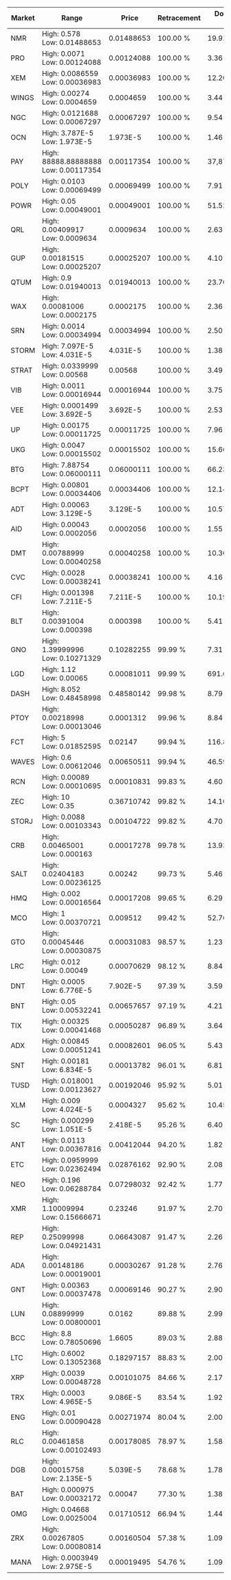 | Market | Range | Price| Retracement | Doubles to 50% |
| --- | --- | --- | --- | --- |
| NMR | High: 0.578<br />Low: 0.01488653 | 0.01488653 | 100.00 % | 19.91 |
| PRO | High: 0.0071<br />Low: 0.00124088 | 0.00124088 | 100.00 % | 3.36 |
| XEM | High: 0.0086559<br />Low: 0.00036983 | 0.00036983 | 100.00 % | 12.20 |
| WINGS | High: 0.00274<br />Low: 0.0004659 | 0.0004659 | 100.00 % | 3.44 |
| NGC | High: 0.0121688<br />Low: 0.00067297 | 0.00067297 | 100.00 % | 9.54 |
| OCN | High: 3.787E-5<br />Low: 1.973E-5 | 1.973E-5 | 100.00 % | 1.46 |
| PAY | High: 88888.88888888<br />Low: 0.00117354 | 0.00117354 | 100.00 % | 37,872,117.72 |
| POLY | High: 0.0103<br />Low: 0.00069499 | 0.00069499 | 100.00 % | 7.91 |
| POWR | High: 0.05<br />Low: 0.00049001 | 0.00049001 | 100.00 % | 51.52 |
| QRL | High: 0.00409917<br />Low: 0.0009634 | 0.0009634 | 100.00 % | 2.63 |
| GUP | High: 0.00181515<br />Low: 0.00025207 | 0.00025207 | 100.00 % | 4.10 |
| QTUM | High: 0.9<br />Low: 0.01940013 | 0.01940013 | 100.00 % | 23.70 |
| WAX | High: 0.00081006<br />Low: 0.0002175 | 0.0002175 | 100.00 % | 2.36 |
| SRN | High: 0.0014<br />Low: 0.00034994 | 0.00034994 | 100.00 % | 2.50 |
| STORM | High: 7.097E-5<br />Low: 4.031E-5 | 4.031E-5 | 100.00 % | 1.38 |
| STRAT | High: 0.0339999<br />Low: 0.00568 | 0.00568 | 100.00 % | 3.49 |
| VIB | High: 0.0011<br />Low: 0.00016944 | 0.00016944 | 100.00 % | 3.75 |
| VEE | High: 0.0001499<br />Low: 3.692E-5 | 3.692E-5 | 100.00 % | 2.53 |
| UP | High: 0.00175<br />Low: 0.00011725 | 0.00011725 | 100.00 % | 7.96 |
| UKG | High: 0.0047<br />Low: 0.00015502 | 0.00015502 | 100.00 % | 15.66 |
| BTG | High: 7.88754<br />Low: 0.06000111 | 0.06000111 | 100.00 % | 66.23 |
| BCPT | High: 0.00801<br />Low: 0.00034406 | 0.00034406 | 100.00 % | 12.14 |
| ADT | High: 0.00063<br />Low: 3.129E-5 | 3.129E-5 | 100.00 % | 10.57 |
| AID | High: 0.00043<br />Low: 0.0002056 | 0.0002056 | 100.00 % | 1.55 |
| DMT | High: 0.00788999<br />Low: 0.00040258 | 0.00040258 | 100.00 % | 10.30 |
| CVC | High: 0.0028<br />Low: 0.00038241 | 0.00038241 | 100.00 % | 4.16 |
| CFI | High: 0.001398<br />Low: 7.211E-5 | 7.211E-5 | 100.00 % | 10.19 |
| BLT | High: 0.00391004<br />Low: 0.000398 | 0.000398 | 100.00 % | 5.41 |
| GNO | High: 1.39999996<br />Low: 0.10271329 | 0.10282255 | 99.99 % | 7.31 |
| LGD | High: 1.12<br />Low: 0.00065 | 0.00081011 | 99.99 % | 691.67 |
| DASH | High: 8.052<br />Low: 0.48458998 | 0.48580142 | 99.98 % | 8.79 |
| PTOY | High: 0.00218998<br />Low: 0.00013046 | 0.0001312 | 99.96 % | 8.84 |
| FCT | High: 5<br />Low: 0.01852595 | 0.02147 | 99.94 % | 116.87 |
| WAVES | High: 0.6<br />Low: 0.00612046 | 0.00650511 | 99.94 % | 46.59 |
| RCN | High: 0.00089<br />Low: 0.00010695 | 0.00010831 | 99.83 % | 4.60 |
| ZEC | High: 10<br />Low: 0.35 | 0.36710742 | 99.82 % | 14.10 |
| STORJ | High: 0.0088<br />Low: 0.00103343 | 0.00104722 | 99.82 % | 4.70 |
| CRB | High: 0.00465001<br />Low: 0.000163 | 0.00017278 | 99.78 % | 13.93 |
| SALT | High: 0.02404183<br />Low: 0.00236125 | 0.00242 | 99.73 % | 5.46 |
| HMQ | High: 0.002<br />Low: 0.00016564 | 0.00017208 | 99.65 % | 6.29 |
| MCO | High: 1<br />Low: 0.00370721 | 0.009512 | 99.42 % | 52.76 |
| GTO | High: 0.00045446<br />Low: 0.00030875 | 0.00031083 | 98.57 % | 1.23 |
| LRC | High: 0.012<br />Low: 0.00049 | 0.00070629 | 98.12 % | 8.84 |
| DNT | High: 0.0005<br />Low: 6.776E-5 | 7.902E-5 | 97.39 % | 3.59 |
| BNT | High: 0.05<br />Low: 0.00532241 | 0.00657657 | 97.19 % | 4.21 |
| TIX | High: 0.00325<br />Low: 0.00041468 | 0.00050287 | 96.89 % | 3.64 |
| ADX | High: 0.00845<br />Low: 0.00051241 | 0.00082601 | 96.05 % | 5.43 |
| SNT | High: 0.00181<br />Low: 6.834E-5 | 0.00013782 | 96.01 % | 6.81 |
| TUSD | High: 0.018001<br />Low: 0.00123627 | 0.00192046 | 95.92 % | 5.01 |
| XLM | High: 0.009<br />Low: 4.024E-5 | 0.0004327 | 95.62 % | 10.45 |
| SC | High: 0.000299<br />Low: 1.051E-5 | 2.418E-5 | 95.26 % | 6.40 |
| ANT | High: 0.0113<br />Low: 0.00367816 | 0.00412044 | 94.20 % | 1.82 |
| ETC | High: 0.0959999<br />Low: 0.02362494 | 0.02876162 | 92.90 % | 2.08 |
| NEO | High: 0.196<br />Low: 0.06288784 | 0.07298032 | 92.42 % | 1.77 |
| XMR | High: 1.10009994<br />Low: 0.15666671 | 0.23246 | 91.97 % | 2.70 |
| REP | High: 0.25099998<br />Low: 0.04921431 | 0.06643087 | 91.47 % | 2.26 |
| ADA | High: 0.00148186<br />Low: 0.00019001 | 0.00030267 | 91.28 % | 2.76 |
| GNT | High: 0.00363<br />Low: 0.00037478 | 0.00069146 | 90.27 % | 2.90 |
| LUN | High: 0.08899999<br />Low: 0.00800001 | 0.0162 | 89.88 % | 2.99 |
| BCC | High: 8.8<br />Low: 0.78050696 | 1.6605 | 89.03 % | 2.88 |
| LTC | High: 0.6002<br />Low: 0.13052368 | 0.18297157 | 88.83 % | 2.00 |
| XRP | High: 0.0039<br />Low: 0.00048728 | 0.00101075 | 84.66 % | 2.17 |
| TRX | High: 0.0003<br />Low: 4.965E-5 | 9.086E-5 | 83.54 % | 1.92 |
| ENG | High: 0.01<br />Low: 0.00090428 | 0.00271974 | 80.04 % | 2.00 |
| RLC | High: 0.00461858<br />Low: 0.00102493 | 0.00178085 | 78.97 % | 1.58 |
| DGB | High: 0.00015758<br />Low: 2.135E-5 | 5.039E-5 | 78.68 % | 1.78 |
| BAT | High: 0.000975<br />Low: 0.00032172 | 0.00047 | 77.30 % | 1.38 |
| OMG | High: 0.04668<br />Low: 0.0025004 | 0.01710512 | 66.94 % | 1.44 |
| ZRX | High: 0.00267805<br />Low: 0.00080814 | 0.00160504 | 57.38 % | 1.09 |
| MANA | High: 0.0003949<br />Low: 2.975E-5 | 0.00019495 | 54.76 % | 1.09 |
